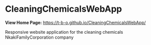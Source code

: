 # CleaningChemicalsWebApp

**View Home Page:** https://t-b-o.github.io/CleaningChemicalsWebApp/

Responsive website application for the cleaning chemicals NkakiFamilyCorporation company
